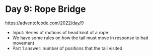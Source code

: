 # Day 9: Rope Bridge

https://adventofcode.com/2022/day/9

- Input: Series of motions of head knot of a rope
- We have some rules on how the tail must move in response to had movement
- Part 1 answer: number of positions that the tail visited
